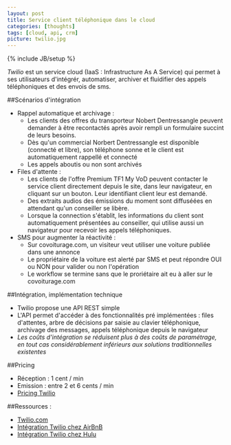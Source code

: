 ```yaml
---
layout: post
title: Service client téléphonique dans le cloud
categories: [thoughts]
tags: [cloud, api, crm]
picture: twilio.jpg
---
```

{% include JB/setup %}

_Twilio_ est un service cloud (IaaS : Infrastructure As A Service) qui permet à ses utilisateurs d'intégrér, automatiser, archiver et fluidifier des appels téléphoniques et des envois de sms.

##Scénarios d'intégration

- Rappel automatique et archivage :
    - Les clients des offres du transporteur Nobert Dentressangle peuvent demander à être recontactés après avoir rempli un formulaire succint de leurs besoins. 
    - Dès qu'un commercial Norbert Dentressangle est disponible (connecté et libre), son téléphone sonne et le client est automatiquement rappellé et connecté
    - Les appels aboutis ou non sont archivés
- Files d'attente :
    - Les clients de l'offre Premium TF1 My VoD peuvent contacter le service client directement depuis le site, dans leur navigateur, en cliquant sur un bouton. Leur identifiant client leur est demandé. 
    - Des extraits audios des émissions du moment sont diffuséées en attendant qu'un conseiller se libère. 
    - Lorsque la connection s'établit, les informations du client sont automatiquement présentées au conseiller, qui utilise aussi un navigateur pour recevoir les appels téléphoniques.
- SMS pour augmenter la réactivité :
    - Sur covoiturage.com, un visiteur veut utiliser une voiture publiée dans une annonce
    - Le propriétaire de la voiture est alerté par SMS et peut répondre OUI ou NON pour valider ou non l'opération
    - Le workflow se termine sans que le proriétaire ait eu à aller sur le covoiturage.com

##Intégration, implémentation technique

- Twilio propose une API REST simple
- L'API permet d'accéder à des fonctionnalités pré implémentées : files d'attentes, arbre de décisions par saisie au clavier téléphonique, archivage des messages, appels téléphonique depuis le navigateur
- _Les coûts d'intégration se réduisent plus à des coûts de paramétrage, en tout cas considérablement inférieurs aux solutions traditionnelles existentes_

##Pricing

- Réception : 1 cent / min
- Emission : entre 2 et 6 cents / min
- [Pricing Twilio](http://www.twilio.com/voice/pricing)


##Ressources :
- [Twilio.com](https://www.twilio.com)
- [Intégration Twilio chez AirBnB](https://www.twilio.com/customers/stories/airbnb)
- [Intégration Twilio chez Hulu](https://www.twilio.com/customers/stories/hulu)